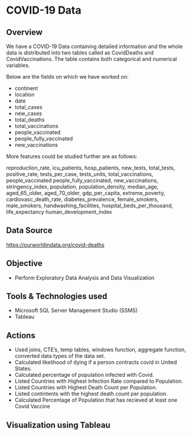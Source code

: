 # COVID-19 Data

## Overview
We have a COVID-19 Data containing detailed information and the whole data is distributed into two tables called as CovidDeaths and CovidVaccinations. The table contains both categorical and numerical variables.

Below are the fields on which we have worked on:
- continent 
- location	
- date	
- total_cases	
- new_cases	
- total_deaths	
- total_vaccinations	
- people_vaccinated	
- people_fully_vaccinated	
- new_vaccinations	

More features could be studied further are as follows:

reproduction_rate, icu_patients, hosp_patients, new_tests,	total_tests, positive_rate,	tests_per_case, tests_units, total_vaccinations,	people_vaccinated	people_fully_vaccinated,	new_vaccinations, stringency_index, population,	population_density,	median_age,	aged_65_older,	aged_70_older,	gdp_per_capita, extreme_poverty, cardiovasc_death_rate, diabetes_prevalence, female_smokers, male_smokers, handwashing_facilities, hospital_beds_per_thousand, life_expectancy	human_development_index

## Data Source
https://ourworldindata.org/covid-deaths

## Objective
- Perform Exploratory Data Analysis and Data Visualization

## Tools & Technologies used
- Microsoft SQL Server Management Studio (SSMS)
- Tableau

## Actions
- Used joins, CTE’s, temp tables, windows function, aggregate function, converted data types of the data set. 
- Calculated likelihood of dying if a person contracts covid in United States.
- Calculated percentage of population infected with Covid.
- Listed Countries with Highest Infection Rate compared to Population.
- Listed Countries with Highest Death Count per Population.
- Listed contintents with the highest death count per population.
- Calculated Percentage of Population that has recieved at least one Covid Vaccine

## Visualization using Tableau
